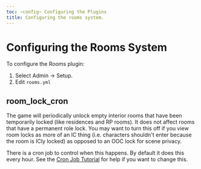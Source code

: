 ```yaml
---
toc: ~config~ Configuring the Plugins
title: Configuring the rooms system.
---
```

# Configuring the Rooms System

To configure the Rooms plugin:

1. Select Admin -> Setup.
2. Edit `rooms.yml`

## room_lock_cron

The game will periodically unlock empty interior rooms that have been temporarily locked (like residences and RP rooms).  It does not affect rooms that have a permanent role lock.  You may want to turn this off if you view room locks as more of an IC thing (i.e. characters shouldn't enter because the room is ICly locked) as opposed to an OOC lock for scene privacy.

There is a cron job to control when this happens.  By default it does this every hour.  See the [Cron Job Tutorial](http://www.aresmush.com/tutorials/config/configuring-cron) for help if you want to change this.
